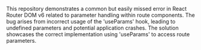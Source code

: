 This repository demonstrates a common but easily missed error in React Router DOM v6 related to parameter handling within route components.  The bug arises from incorrect usage of the 'useParams' hook, leading to undefined parameters and potential application crashes. The solution showcases the correct implementation using 'useParams' to access route parameters.